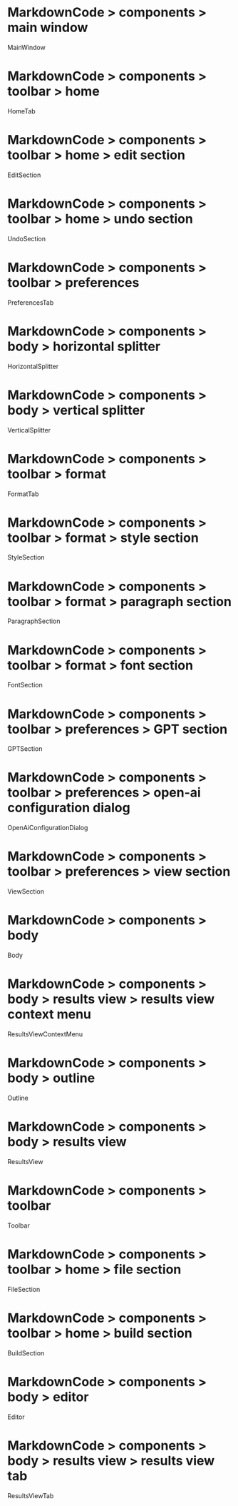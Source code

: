 # MarkdownCode > components > main window
MainWindow
# MarkdownCode > components > toolbar > home
HomeTab
# MarkdownCode > components > toolbar > home > edit section
EditSection
# MarkdownCode > components > toolbar > home > undo section
UndoSection
# MarkdownCode > components > toolbar > preferences
PreferencesTab
# MarkdownCode > components > body > horizontal splitter
HorizontalSplitter
# MarkdownCode > components > body > vertical splitter
VerticalSplitter
# MarkdownCode > components > toolbar > format
FormatTab
# MarkdownCode > components > toolbar > format > style section
StyleSection
# MarkdownCode > components > toolbar > format > paragraph section
ParagraphSection
# MarkdownCode > components > toolbar > format > font section
FontSection
# MarkdownCode > components > toolbar > preferences > GPT section
GPTSection
# MarkdownCode > components > toolbar > preferences > open-ai configuration dialog
OpenAiConfigurationDialog
# MarkdownCode > components > toolbar > preferences > view section
ViewSection
# MarkdownCode > components > body
Body
# MarkdownCode > components > body > results view > results view context menu
ResultsViewContextMenu
# MarkdownCode > components > body > outline
Outline
# MarkdownCode > components > body > results view
ResultsView
# MarkdownCode > components > toolbar
Toolbar
# MarkdownCode > components > toolbar > home > file section
FileSection
# MarkdownCode > components > toolbar > home > build section
BuildSection
# MarkdownCode > components > body > editor
Editor
# MarkdownCode > components > body > results view > results view tab
ResultsViewTab
